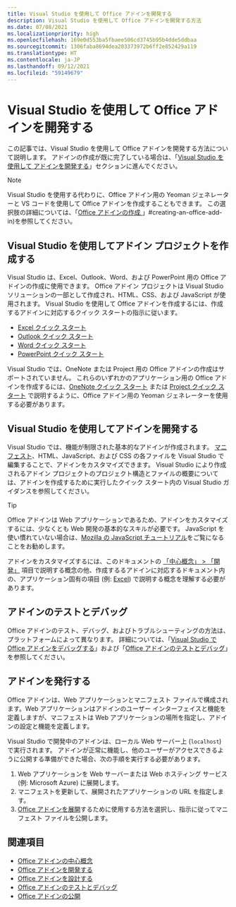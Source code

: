 ```yaml
---
title: Visual Studio を使用して Office アドインを開発する
description: Visual Studio を使用して Office アドインを開発する方法
ms.date: 07/08/2021
ms.localizationpriority: high
ms.openlocfilehash: 169e0d553ba5fbaee506cd3745b95b4dde5ddbaa
ms.sourcegitcommit: 1306faba8694dea203373972b6ff2e852429a119
ms.translationtype: HT
ms.contentlocale: ja-JP
ms.lasthandoff: 09/12/2021
ms.locfileid: "59149679"
---
```

# <a name="develop-office-add-ins-with-visual-studio"></a>Visual Studio を使用して Office アドインを開発する

この記事では、Visual Studio を使用して Office アドインを開発する方法について説明します。 アドインの作成が既に完了している場合は、「[Visual Studio を使用して アドインを開発する](#develop-the-add-in-using-visual-studio)」セクションに進んでください。

> [!NOTE]
> Visual Studio を使用する代わりに、Office アドイン用の Yeoman ジェネレーターと VS コードを使用して Office アドインを作成することもできます。 この選択肢の詳細については、「[Office アドインの作成 ](../develop/develop-overview.md)」#creating-an-office-add-in)を参照してください。

## <a name="create-the-add-in-project-using-visual-studio"></a>Visual Studio を使用してアドイン プロジェクトを作成する

Visual Studio は、Excel、Outlook、Word、および PowerPoint 用の Office アドインの作成に使用できます。 Office アドイン プロジェクトは Visual Studio ソリューションの一部として作成され、HTML、CSS、および JavaScript が使用されます。 Visual Studio を使用して Office アドインを作成するには、作成するアドインに対応するクイック スタートの指示に従います。

- [Excel クイック スタート](../quickstarts/excel-quickstart-jquery.md?tabs=visualstudio)
- [Outlook クイック スタート](../quickstarts/outlook-quickstart.md?tabs=visualstudio)
- [Word クイック スタート](../quickstarts/word-quickstart.md?tabs=visualstudio)
- [PowerPoint クイック スタート](../quickstarts/powerpoint-quickstart.md?tabs=visualstudio)

Visual Studio では、OneNote または Project 用の Office アドインの作成はサポートされていません。 これらのいずれかのアプリケーション用の Office アドインを作成するには、[OneNote クイック スタート](../quickstarts/onenote-quickstart.md) または [Project クイック スタート](../quickstarts/project-quickstart.md) で説明するように、Office アドイン用の Yeoman ジェネレーターを使用する必要があります。

## <a name="develop-the-add-in-using-visual-studio"></a>Visual Studio を使用してアドインを開発する

Visual Studio では、機能が制限された基本的なアドインが作成されます。 [マニフェスト](add-in-manifests.md)、HTML、JavaScript、および CSS の各ファイルを Visual Studio で編集することで、アドインをカスタマイズできます。 Visual Studio により作成されるアドイン プロジェクトのプロジェクト構造とファイルの概要については、アドインを作成するために実行したクイック スタート内の Visual Studio ガイダンスを参照してください。

> [!TIP]
> Office アドインは Web アプリケーションであるため、アドインをカスタマイズするには、少なくとも Web 開発の基本的なスキルが必要です。 JavaScript を使い慣れていない場合は、[Mozilla の JavaScript チュートリアル](https://developer.mozilla.org/docs/Web/JavaScript/Guide/Introduction)をご覧になることをお勧めします。

アドインをカスタマイズするには、このドキュメントの [「中心概念」 > 「開発」](develop-overview.md) 項目で説明する概念の他、作成するるアドインに対応するドキュメント内の、アプリケーション固有の項目 (例: [Excel](../excel/index.yml)) で説明する概念を理解する必要があります。

## <a name="test-and-debug-the-add-in"></a>アドインのテストとデバッグ

Office アドインのテスト、デバッグ、およびトラブルシューティングの方法は、プラットフォームによって異なります。 詳細については、「[Visual Studio で Office アドインをデバッグする](debug-office-add-ins-in-visual-studio.md)」および「[Office アドインのテストとデバッグ](../testing/test-debug-office-add-ins.md)」を参照してください。

## <a name="publish-the-add-in"></a>アドインを発行する

Office アドインは、Web アプリケーションとマニフェスト ファイルで構成されます。Web アプリケーションはアドインのユーザー インターフェイスと機能を定義しますが、マニフェストは Web アプリケーションの場所を指定し、アドインの設定と機能を定義します。

Visual Studio で開発中のアドインは、ローカル Web サーバー上 (`localhost`) で実行されます。 アドインが正常に機能し、他のユーザーがアクセスできるように公開する準備ができた場合、次の手順を実行する必要があります。

1. Web アプリケーションを Web サーバーまたは Web ホスティング サービス (例: Microsoft Azure) に展開します。
2. マニフェストを更新して、展開されたアプリケーションの URL を指定します。
3. [Office アドインを展開](../publish/publish.md)するために使用する方法を選択し、指示に従ってマニフェスト ファイルを公開します。

## <a name="see-also"></a>関連項目

- [Office アドインの中心概念](../overview/core-concepts-office-add-ins.md)
- [Office アドインを開発する](../develop/develop-overview.md)
- [Office アドインを設計する](../design/add-in-design.md)
- [Office アドインのテストとデバッグ](../testing/test-debug-office-add-ins.md)
- [Office アドインの公開](../publish/publish.md)
